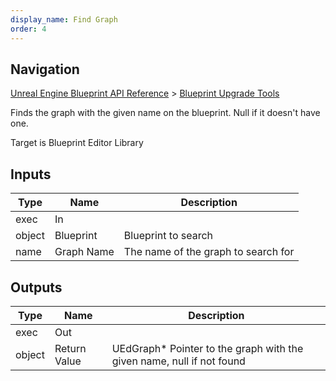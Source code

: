 ```yaml
---
display_name: Find Graph
order: 4
---
```

## Navigation

[Unreal Engine Blueprint API Reference](https://dev.epicgames.com/documentation/en-us/unreal-engine/BlueprintAPI) > [Blueprint Upgrade Tools](https://dev.epicgames.com/documentation/en-us/unreal-engine/BlueprintAPI/BlueprintUpgradeTools)

Finds the graph with the given name on the blueprint. Null if it doesn't have one.

Target is Blueprint Editor Library

## Inputs

| Type | Name | Description |
| --- | --- | --- |
| exec | In |  |
| object | Blueprint | Blueprint to search |
| name | Graph Name | The name of the graph to search for |

## Outputs

| Type | Name | Description |
| --- | --- | --- |
| exec | Out |  |
| object | Return Value | UEdGraph\* Pointer to the graph with the given name, null if not found |
